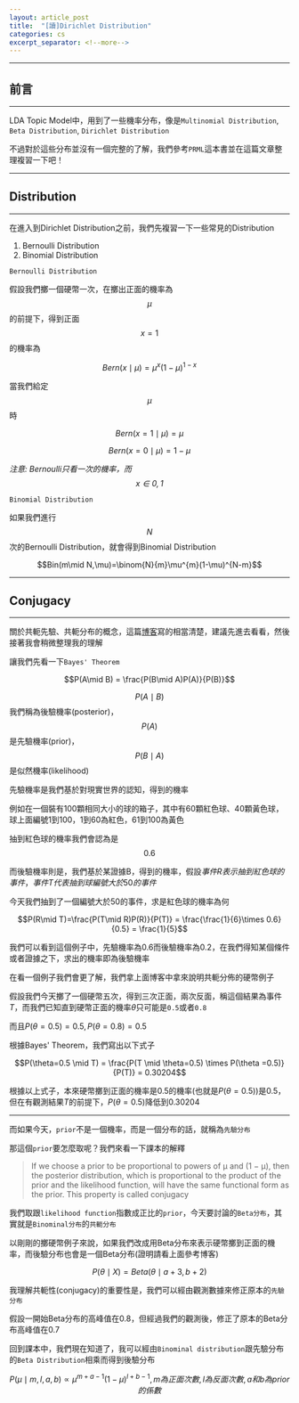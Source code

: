 ```yaml
---
layout: article_post
title:  "[讀]Dirichlet Distribution"
categories: cs
excerpt_separator: <!--more-->
---
```


---
## 前言
---

LDA Topic Model中，用到了一些機率分布，像是`Multinomial Distribution`, `Beta Distribution`, `Dirichlet Distribution`

不過對於這些分布並沒有一個完整的了解，我們參考`PRML`這本書並在這篇文章整理複習一下吧！

<!--more-->

---
## Distribution
---

在進入到Dirichlet Distribution之前，我們先複習一下一些常見的Distribution

1. Bernoulli Distribution
2. Binomial Distribution

`Bernoulli Distribution`

假設我們擲一個硬幣一次，在擲出正面的機率為$$\mu$$的前提下，得到正面$$x=1$$的機率為

$$Bern(x\mid \mu)=\mu^{x}(1-\mu)^{1-x}$$

當我們給定$$\mu$$時

$$Bern(x=1\mid \mu) = \mu$$

$$Bern(x=0\mid \mu) = 1-\mu$$

*注意: Bernoulli只看一次的機率，而$$x\in{0,1}$$*

`Binomial Distribution`

如果我們進行$$N$$次的Bernoulli Distribution，就會得到Binomial Distribution

$$Bin(m\mid N,\mu)=\binom{N}{m}\mu^{m}(1-\mu)^{N-m}$$

---
## Conjugacy
---

關於共軛先驗、共軛分布的概念，這篇[博客](https://blog.csdn.net/baimafujinji/article/details/51374202)寫的相當清楚，建議先進去看看，然後接著我會稍微整理我的理解

讓我們先看一下`Bayes' Theorem`

$$P(A\mid B) = \frac{P(B\mid A)P(A)}{P(B)}$$

$$P(A\mid B)$$我們稱為後驗機率(posterior)，$$P(A)$$是先驗機率(prior)，$$P(B\mid A)$$是似然機率(likelihood)

先驗機率是我們基於對現實世界的認知，得到的機率

例如在一個裝有100顆相同大小的球的箱子，其中有60顆紅色球、40顆黃色球，球上面編號1到100，1到60為紅色，61到100為黃色

抽到紅色球的機率我們會認為是$$0.6$$

而後驗機率則是，我們基於某證據B，得到的機率，假設$事件R表示抽到紅色球的事件，事件T代表抽到球編號大於50的事件$

今天我們抽到了一個編號大於50的事件，求是紅色球的機率為何

$$P(R\mid T)=\frac{P(T\mid R)P(R)}{P(T)} = \frac{\frac{1}{6}\times 0.6}{0.5} = \frac{1}{5}$$

我們可以看到這個例子中，先驗機率為0.6而後驗機率為0.2，在我們得知某個條件或者證據之下，求出的機率即為後驗機率

在看一個例子我們會更了解，我們拿上面博客中拿來說明共軛分佈的硬幣例子

假設我們今天擲了一個硬幣五次，得到三次正面，兩次反面，稱這個結果為事件$T$，而我們已知直到硬幣正面的機率$\theta$只可能是`0.5`或者`0.8`

而且$P(\theta = 0.5)=0.5, P(\theta = 0.8) = 0.5$

根據Bayes' Theorem，我們寫出以下式子

$$P(\theta=0.5 \mid T) = \frac{P(T \mid \theta=0.5) \times P(\theta =0.5)}{P(T)} = 0.30204$$

根據以上式子，本來硬幣擲到正面的機率是0.5的機率(也就是$P(\theta = 0.5)$)是0.5，但在有觀測結果$T$的前提下，$P(\theta = 0.5)$降低到0.30204
	

---

而如果今天，`prior`不是一個機率，而是一個分布的話，就稱為`先驗分布`

那這個`prior`要怎麼取呢？我們來看一下課本的解釋

>If we choose a prior to be proportional to powers of μ and (1 − μ), then the posterior distribution, which is proportional to the product of the prior and the likelihood function, will have the same functional form as the prior. This property is called conjugacy

我們取跟`likelihood function`指數成正比的`prior`，今天要討論的`Beta分布`，其實就是`Binominal分布`的`共軛分布`

以剛剛的擲硬幣例子來說，如果我們改成用Beta分布來表示硬幣擲到正面的機率，而後驗分布也會是一個Beta分布(證明請看上面參考博客)

$$P(\theta \mid X) = Beta(\theta \mid a+3, b+2)$$

我理解共軛性(conjugacy)的重要性是，我們可以經由觀測數據來修正原本的`先驗分布`

假設一開始Beta分布的高峰值在0.8，但經過我們的觀測後，修正了原本的Beta分布高峰值在0.7

回到課本中，我們現在知道了，我可以經由`Binominal distribution`跟先驗分布的`Beta Distribution`相乘而得到後驗分布

$$P(μ\mid m, l, a, b) \propto μ^{m+a−1}(1 − μ)^{l+b−1}, m為正面次數, l為反面次數, a和b為prior的係數$$






























